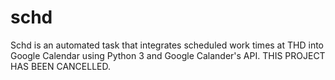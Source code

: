 # schd
Schd is an automated task that integrates scheduled work times at THD into Google Calendar using Python 3 and Google Calander's API.
THIS PROJECT HAS BEEN CANCELLED.
